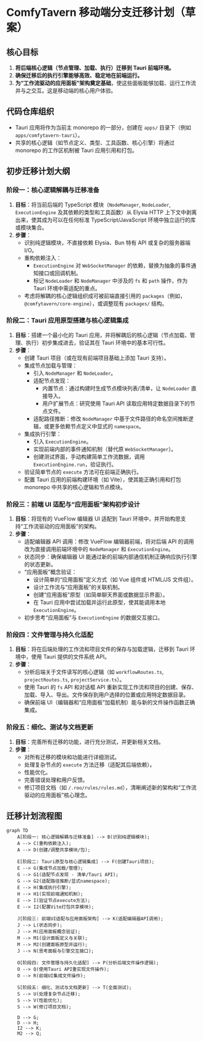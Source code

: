 # ComfyTavern 移动端分支迁移计划（草案）

## 核心目标

1.  **将后端核心逻辑（节点管理、加载、执行）迁移到 Tauri 前端环境。**
2.  **确保迁移后的执行引擎能够高效、稳定地在前端运行。**
3.  **为“工作流驱动的应用面板”架构奠定基础**，使这些面板能够加载、运行工作流并与之交互。这是移动端的核心用户体验。

## 代码仓库组织

*   Tauri 应用将作为当前主 monorepo 的一部分，创建在 `apps/` 目录下（例如 `apps/comfytavern-tauri`）。
*   共享的核心逻辑（如节点定义、类型、工具函数、核心引擎）将通过 monorepo 的工作区机制被 Tauri 应用引用和打包。

## 初步迁移计划大纲

### 阶段一：核心逻辑解耦与迁移准备

1.  **目标**：将当前后端的 TypeScript 模块（`NodeManager`, `NodeLoader`, `ExecutionEngine` 及其依赖的类型和工具函数）从 Elysia HTTP 上下文中剥离出来，使其成为可以在任何标准 TypeScript/JavaScript 环境中独立运行的库或模块集合。
2.  **步骤**：
    *   识别纯逻辑模块，不直接依赖 Elysia、Bun 特有 API 或复杂的服务器端 I/O。
    *   重构依赖注入：
        *   `ExecutionEngine` 对 `WebSocketManager` 的依赖，替换为抽象的事件通知接口或回调机制。
        *   标记 `NodeLoader` 和 `NodeManager` 中涉及的 `fs` 和 `path` 操作，作为 Tauri 环境中需适配的重点。
    *   考虑将解耦的核心逻辑组织成可被前端直接引用的 `packages`（例如，`@comfytavern/core-engine`），或调整现有 `packages/` 结构。

### 阶段二：Tauri 应用原型搭建与核心逻辑集成

1.  **目标**：搭建一个最小化的 Tauri 应用，并将解耦后的核心逻辑（节点加载、管理、执行）初步集成进去，验证其在 Tauri 环境中的基本可行性。
2.  **步骤**：
    *   创建 Tauri 项目（或在现有前端项目基础上添加 Tauri 支持）。
    *   集成节点加载与管理：
        *   引入 `NodeManager` 和 `NodeLoader`。
        *   适配节点发现：
            *   内置节点：通过构建时生成节点模块列表/清单，让 `NodeLoader` 直接导入。
            *   用户扩展节点：研究使用 Tauri API 读取应用特定数据目录下的节点文件。
        *   适配路径推断：修改 `NodeManager` 中基于文件路径的命名空间推断逻辑，或更多依赖节点定义中显式的 `namespace`。
    *   集成执行引擎：
        *   引入 `ExecutionEngine`。
        *   实现前端内部的事件通知机制（替代原 `WebSocketManager`）。
        *   创建测试界面，手动构建简单工作流数据，调用 `ExecutionEngine.run`，验证执行。
    *   验证简单节点的 `execute` 方法可在前端正确执行。
    *   配置 Tauri 应用的前端构建环境（如 Vite），使其能正确引用和打包 monorepo 中共享的核心逻辑和节点模块。

### 阶段三：前端 UI 适配与“应用面板”架构初步设计

1.  **目标**：将现有的 VueFlow 编辑器 UI 适配到 Tauri 环境中，并开始构思支持“工作流驱动的应用面板”的架构。
2.  **步骤**：
    *   适配编辑器 API 调用：修改 VueFlow 编辑器前端，将对后端 API 的调用改为直接调用前端环境中的 `NodeManager` 和 `ExecutionEngine`。
    *   状态同步：确保编辑器 UI 能通过新的前端内部通信机制正确响应执行引擎的状态更新。
    *   “应用面板”概念验证：
        *   设计简单的“应用面板”定义方式（如 Vue 组件或 HTML/JS 文件组）。
        *   设计工作流与“应用面板”的关联机制。
        *   创建“应用面板”原型（如简单聊天界面或数据显示界面）。
        *   在 Tauri 应用中尝试加载并运行此原型，使其能调用本地 `ExecutionEngine`。
    *   初步思考“应用面板”与 `ExecutionEngine` 的数据交互接口。

### 阶段四：文件管理与持久化适配

1.  **目标**：将在后端处理的工作流和项目文件的保存与加载逻辑，迁移到 Tauri 环境中，使用 Tauri 提供的文件系统 API。
2.  **步骤**：
    *   分析后端关于文件读写的核心逻辑（如 `workflowRoutes.ts`, `projectRoutes.ts`, `projectService.ts`）。
    *   使用 Tauri 的 `fs` API 和对话框 API 重新实现工作流和项目的创建、保存、加载、导入、导出。文件保存到用户选择的位置或应用特定数据目录。
    *   确保前端 UI（编辑器和“应用面板”加载机制）能与新的文件操作函数正确集成。

### 阶段五：细化、测试与文档更新

1.  **目标**：完善所有迁移的功能，进行充分测试，并更新相关文档。
2.  **步骤**：
    *   对所有迁移的模块和功能进行详细测试。
    *   处理复杂节点的 `execute` 方法迁移（适配其后端依赖）。
    *   性能优化。
    *   完善错误处理和用户反馈。
    *   修订项目文档（如 `/.roo/rules/rules.md`），清晰阐述新的架构和“工作流驱动的应用面板”核心理念。

## 迁移计划流程图

```mermaid
graph TD
    A[阶段一: 核心逻辑解耦与迁移准备] --> B(识别纯逻辑模块);
    A --> C(重构依赖注入);
    A --> D(创建/调整共享模块/包);

    E[阶段二: Tauri原型与核心逻辑集成] --> F(创建Tauri项目);
    E --> G(集成节点加载/管理);
    G --> G1(适配节点发现 - 清单/Tauri API);
    G --> G2(适配路径推断/显式namespace);
    E --> H(集成执行引擎);
    H --> H1(实现前端通知机制);
    E --> I(验证节点execute方法);
    E --> I2(配置Vite打包共享模块);

    J[阶段三: 前端UI适配与应用面板架构] --> K(适配编辑器API调用);
    J --> L(状态同步);
    J --> M(应用面板概念验证);
    M --> M1(设计面板定义与关联);
    M --> M2(创建面板原型并运行);
    J --> N(思考面板与引擎交互接口);

    O[阶段四: 文件管理与持久化适配] --> P(分析后端文件操作逻辑);
    O --> Q(使用Tauri API重实现文件操作);
    O --> R(前端UI集成文件操作);

    S[阶段五: 细化、测试与文档更新] --> T(全面测试);
    S --> U(处理复杂节点迁移);
    S --> V(性能优化);
    S --> W(修订项目文档);

    D --> G;
    D --> H;
    I2 --> K;
    M2 --> Q;
